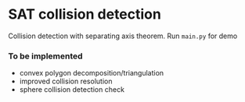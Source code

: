 # SAT collision detection
Collision detection with separating axis theorem. Run `main.py` for demo

### To be implemented
- convex polygon decomposition/triangulation
- improved collision resolution
- sphere collision detection check
